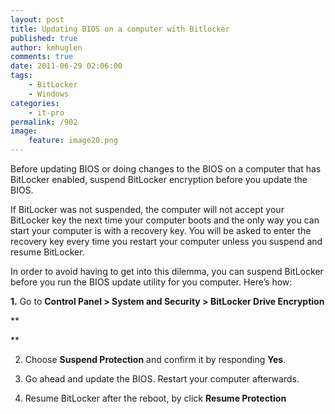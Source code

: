 ```yaml
---
layout: post
title: Updating BIOS on a computer with Bitlocker
published: true
author: kmhuglen
comments: true
date: 2011-06-29 02:06:00
tags:
    - BitLocker
    - Windows
categories:
    - it-pro
permalink: /902
image:
    feature: image20.png
---
```

Before updating BIOS or doing changes to the BIOS on a computer that has BitLocker enabled, suspend BitLocker encryption before you update the BIOS.

If BitLocker was not suspended, the computer will not accept your BitLocker key the next time your computer boots and the only way you can start your computer is with a recovery key. You will be asked to enter the recovery key every time you restart your computer unless you suspend and resume BitLocker.

In order to avoid having to get into this dilemma, you can suspend BitLocker before you run the BIOS update utility for you computer. Here’s how:

**1.** Go to **Control Panel > System and Security > BitLocker Drive Encryption**



**
  
** 

2. Choose **Suspend Protection** and confirm it by responding **Yes**.





3. Go ahead and update the BIOS. Restart your computer afterwards.

4. Resume BitLocker after the reboot, by click **Resume Protection**

